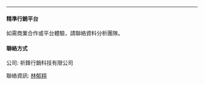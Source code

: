 

------------------------------------------------------------------------

#### 精準行銷平台

如需商業合作或平台體驗，請聯絡資料分析團隊。

#### 聯絡方式

公司: 祈鋒行銷科技有限公司

聯絡資訊: [林郁翔](yuhsiang@utaipei.edu.tw)